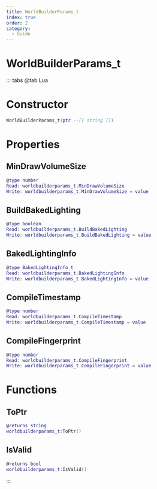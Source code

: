 ```yaml
---
title: WorldBuilderParams_t
index: true
order: 2
category:
  - Guide
---
```


# WorldBuilderParams_t

::: tabs
@tab Lua
# Constructor
```lua
WorldBuilderParams_t(ptr --[[ string ]])
```
# Properties
## MinDrawVolumeSize 
```lua
@type number
Read: worldbuilderparams_t.MinDrawVolumeSize
Write: worldbuilderparams_t.MinDrawVolumeSize = value
```
## BuildBakedLighting 
```lua
@type boolean
Read: worldbuilderparams_t.BuildBakedLighting
Write: worldbuilderparams_t.BuildBakedLighting = value
```
## BakedLightingInfo 
```lua
@type BakedLightingInfo_t
Read: worldbuilderparams_t.BakedLightingInfo
Write: worldbuilderparams_t.BakedLightingInfo = value
```
## CompileTimestamp 
```lua
@type number
Read: worldbuilderparams_t.CompileTimestamp
Write: worldbuilderparams_t.CompileTimestamp = value
```
## CompileFingerprint 
```lua
@type number
Read: worldbuilderparams_t.CompileFingerprint
Write: worldbuilderparams_t.CompileFingerprint = value
```
# Functions
## ToPtr
```lua
@returns string
worldbuilderparams_t:ToPtr()
```
## IsValid
```lua
@returns bool
worldbuilderparams_t:IsValid()
```

:::
